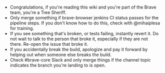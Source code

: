 - Congratulations, if you're reading this wiki and you're part of the Brave team, you're a Tree Sheriff.
- Only merge something if brave-browser jenkins CI status passes for the pipeline steps. If you don't know how to do this, check with @mihaiplesa for training.
- If you see something that's broken, or tests failing, instantly revert it. Do not wait to talk to the person that broke it, especially if they are not there.  Re-open the issue that broke it.
- If you accidentally break the build, apologize and pay it forward by helping out when someone else breaks the build.
- Check #brave-core Slack and only merge things if the channel topic indicates the branch you're landing to is open.